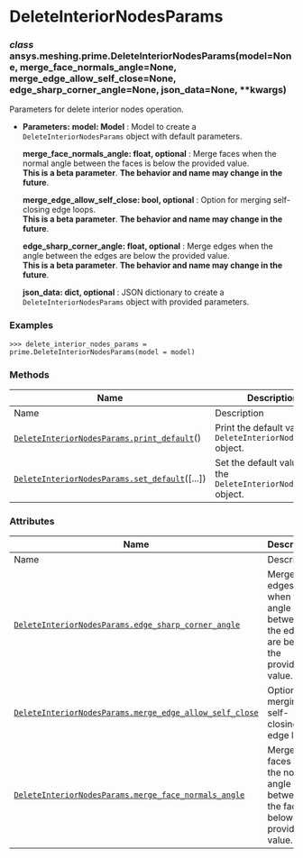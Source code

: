 # DeleteInteriorNodesParams

<a id="ansys.meshing.prime.DeleteInteriorNodesParams"></a>

### *class* ansys.meshing.prime.DeleteInteriorNodesParams(model=None, merge_face_normals_angle=None, merge_edge_allow_self_close=None, edge_sharp_corner_angle=None, json_data=None, \*\*kwargs)

Parameters for delete interior nodes operation.

* **Parameters:**
  **model: Model**
  : Model to create a `DeleteInteriorNodesParams` object with default parameters.

  **merge_face_normals_angle: float, optional**
  : Merge faces when the normal angle between the faces is below the provided value.
    <br/>
    **This is a beta parameter**. **The behavior and name may change in the future**.

  **merge_edge_allow_self_close: bool, optional**
  : Option for merging self-closing edge loops.
    <br/>
    **This is a beta parameter**. **The behavior and name may change in the future**.

  **edge_sharp_corner_angle: float, optional**
  : Merge edges when the angle between the edges are below the provided value.
    <br/>
    **This is a beta parameter**. **The behavior and name may change in the future**.

  **json_data: dict, optional**
  : JSON dictionary to create a `DeleteInteriorNodesParams` object with provided parameters.

### Examples

```pycon
>>> delete_interior_nodes_params = prime.DeleteInteriorNodesParams(model = model)
```

<!-- !! processed by numpydoc !! -->

### Methods

| Name | Description |
|-----------------------------------------------------------------------------------------------------------------------------------------------------------------------------|-------------------------------------------------------------------|
| Name | Description |
| [`DeleteInteriorNodesParams.print_default`](ansys.meshing.prime.DeleteInteriorNodesParams.print_default.md#ansys.meshing.prime.DeleteInteriorNodesParams.print_default)()   | Print the default values of `DeleteInteriorNodesParams` object.   |
| [`DeleteInteriorNodesParams.set_default`](ansys.meshing.prime.DeleteInteriorNodesParams.set_default.md#ansys.meshing.prime.DeleteInteriorNodesParams.set_default)([...])    | Set the default values of the `DeleteInteriorNodesParams` object. |

### Attributes

| Name | Description |
|-------------------------------------------------------------------------------------------------------------------------------------------------------------------------------------------------------------------|----------------------------------------------------------------------------------|
| Name | Description |
| [`DeleteInteriorNodesParams.edge_sharp_corner_angle`](ansys.meshing.prime.DeleteInteriorNodesParams.edge_sharp_corner_angle.md#ansys.meshing.prime.DeleteInteriorNodesParams.edge_sharp_corner_angle)             | Merge edges when the angle between the edges are below the provided value.       |
| [`DeleteInteriorNodesParams.merge_edge_allow_self_close`](ansys.meshing.prime.DeleteInteriorNodesParams.merge_edge_allow_self_close.md#ansys.meshing.prime.DeleteInteriorNodesParams.merge_edge_allow_self_close) | Option for merging self-closing edge loops.                                      |
| [`DeleteInteriorNodesParams.merge_face_normals_angle`](ansys.meshing.prime.DeleteInteriorNodesParams.merge_face_normals_angle.md#ansys.meshing.prime.DeleteInteriorNodesParams.merge_face_normals_angle)          | Merge faces when the normal angle between the faces is below the provided value. |
<!-- vale on -->